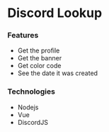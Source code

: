 # Discord Lookup

### Features
* Get the profile
* Get the banner
* Get color code
* See the date it was created


### Technologies
- Nodejs
- Vue
- DiscordJS

